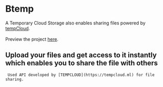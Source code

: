 # Btemp 
A Temporary Cloud Storage also enables sharing files powered by [tempCloud](https://tempcloud.ml).<br/><br/>
Preview the project [here](https://btemp.ml).
## Upload your files and get access to it instantly which enables you to share the file with others
     Used API developed by [TEMPCLOUD](https://tempcloud.ml) for file sharing.
